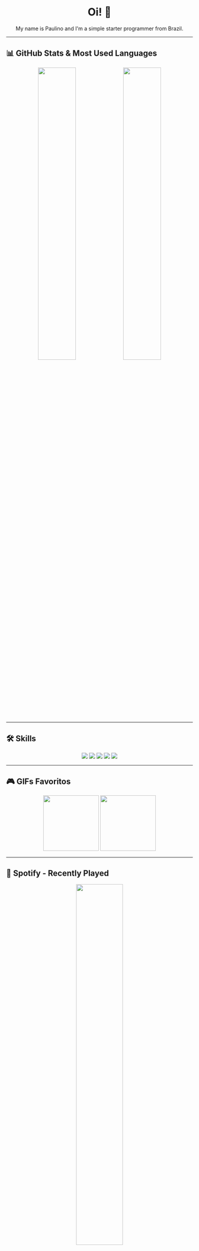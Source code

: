 <h1 align="center">Oi! 👋</h1>

<p align="center">
  My name is Paulino and I'm a simple starter programmer from Brazil.
</p>

---

## 📊 GitHub Stats & Most Used Languages  
<div align="center">
  <img src="https://github-readme-stats.vercel.app/api?username=thedanielpaulino&show_icons=true&theme=tokyonight" width="45%">
  <img src="https://github-readme-stats.vercel.app/api/top-langs/?username=thedanielpaulino&layout=compact&theme=tokyonight" width="45%">
</div>

---

## 🛠 Skills  
<p align="center">
  <img src="https://img.shields.io/badge/JavaScript-F7DF1E?style=for-the-badge&logo=javascript&logoColor=black">
  <img src="https://img.shields.io/badge/HTML5-E34F26?style=for-the-badge&logo=html5&logoColor=white">
  <img src="https://img.shields.io/badge/CSS3-1572B6?style=for-the-badge&logo=css3&logoColor=white">
  <img src="https://img.shields.io/badge/Kotlin-0095D5?style=for-the-badge&logo=kotlin&logoColor=white">
  <img src="https://img.shields.io/badge/MySQL-4479A1?style=for-the-badge&logo=mysql&logoColor=white">
</p>

---

## 🎮 GIFs Favoritos  
<p align="center">
  <img src="https://media.giphy.com/media/xT9IgzoKnwFNmISR8I/giphy.gif" width="150px">
  <img src="https://media.giphy.com/media/3o7TKU8RvQuomFfUUU/giphy.gif" width="150px">
</p>

---

## 🎵 Spotify - Recently Played  
<div align="center">
  <img src="https://spotify-github-profile.vercel.app/api/view?uid=YOUR_SPOTIFY_ID&cover_image=true&theme=default" width="50%">
</div>
